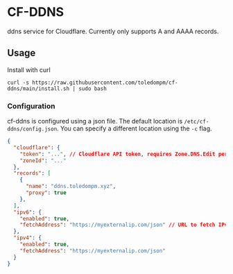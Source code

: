 # CF-DDNS
ddns service for Cloudflare. Currently only supports A and AAAA records.

## Usage

Install with curl
```
curl -s https://raw.githubusercontent.com/toledompm/cf-ddns/main/install.sh | sudo bash
```

### Configuration
cf-ddns is configured using a json file. The default location is `/etc/cf-ddns/config.json`. You can specify a different location using the `-c` flag.

```json
{
  "cloudflare": {
    "token": "...", // Cloudflare API token, requires Zone.DNS.Edit permissions
    "zoneId": "..."
  },
  "records": [
    {
      "name": "ddns.toledompm.xyz",
      "proxy": true
    },
  ],
  "ipv6": {
    "enabled": true,
    "fetchAddress": "https://myexternalip.com/json" // URL to fetch IPv6 address from, must return a json object with an "ip" field.
  },
  "ipv4": {
    "enabled": true,
    "fetchAddress": "https://myexternalip.com/json"
  }
}
```